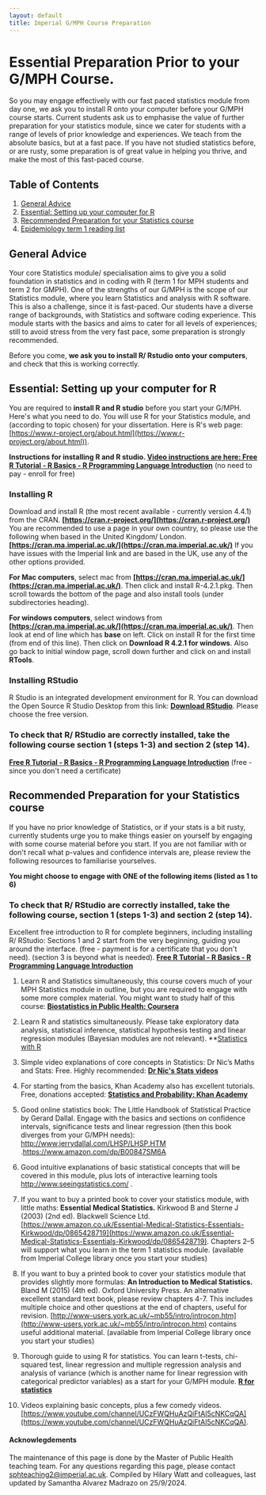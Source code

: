 ```yaml
---
layout: default
title: Imperial G/MPH Course Preparation
---
```


# Essential Preparation Prior to your G/MPH Course. 

So you may engage effectively with our fast paced statistics module from day one, we ask you to install R onto your computer before your G/MPH course starts. Current students ask us to emphasise the value of further preparation for your statistics module, since we cater for students with a range of levels of prior knowledge and experiences. We teach from the absolute basics, but at a fast pace. If you have not studied statistics before, or are rusty, some preparation is of great value in helping you thrive, and make the most of this fast-paced course.

## Table of Contents
1. [General Advice](#general_advice)
2. [Essential: Setting up your computer for R](#cpu_setup)
3. [Recommended Preparation for your Statistics course](#stats_list)
4. [Epidemiology term 1 reading list](#epi_advice)

## General Advice <a name="general_advice"></a>

Your core Statistics module/ specialisation aims to give you a solid foundation in statistics and in coding with R (term 1 for MPH students and term 2 for GMPH). One of the strengths of our G/MPH is the scope of our Statistics module, where you learn Statistics and analysis with R software. This is also a challenge, since it is fast-paced. Our students have a diverse range of backgrounds, with Statistics and software coding experience. This module starts with the basics and aims to cater for all levels of experiences; still to avoid stress from the very fast pace, some preparation is strongly recommended.

Before you come, **we ask you to install R/ Rstudio onto your computers**, and check that this is working correctly. 

## Essential: Setting up your computer for R <a name="cpu_setup"></a>

You are required to **install R and R studio** before you start your G/MPH. Here's what you need to do. You will use R for your Statistics module, and (according to topic chosen) for your dissertation. Here is R's web page: [https://www.r-project.org/about.html](https://www.r-project.org/about.html)).

**Instructions for installing R and R studio. 
[Video instructions are here: Free R Tutorial - R Basics - R Programming Language Introduction](https://www.udemy.com/course/r-basics/)** (no need to pay - enroll for free)

### Installing R
Download and install R (the most recent available - currently version 4.4.1) from the CRAN. **[https://cran.r-project.org/](https://cran.r-project.org/)**
You are recommended to use a page in your own country, so please use the following when based in the United Kingdom/ London. **[https://cran.ma.imperial.ac.uk/](https://cran.ma.imperial.ac.uk/)**
If you have issues with the Imperial link and are based in the UK, use any of the other options provided. 

**For Mac computers**, select mac from **[https://cran.ma.imperial.ac.uk/](https://cran.ma.imperial.ac.uk/)**. Then click and install R-4.2.1.pkg. Then scroll towards the bottom of the page and also install tools (under subdirectories heading).

**For windows computers**, select windows from **[https://cran.ma.imperial.ac.uk/](https://cran.ma.imperial.ac.uk/)**. Then look at end of line which has **base** on left. Click on install R for the first time (from end of this line). Then click on **Download R 4.2.1 for windows**. Also go back to initial window page, scroll down further and click on and install **RTools**.

### Installing RStudio
R Studio is an integrated development environment for R. You can download the Open Source R Studio Desktop from this link: **[Download RStudio](https://www.rstudio.com/products/rstudio/download/)**. Please choose the free version.

### To check that R/ RStudio are correctly installed, take the following course section 1 (steps 1-3) and section 2 (step 14).  
**[Free R Tutorial - R Basics - R Programming Language Introduction](https://www.udemy.com/course/r-basics/)** (free - since you don't need a certificate)

## Recommended Preparation for your Statistics course<a name="stats_list"></a>

If you have no prior knowledge of Statistics, or if your stats is a bit rusty, currently students urge you to make things easier on yourself by engaging with some course material before you start. If you are not familiar with or don't recall what p-values and confidence intervals are, please review the following resources to familiarise yourselves.

**You might choose to engage with ONE of the following items (listed as 1 to 6)**

### To check that R/ RStudio are correctly installed, take the following course, section 1 (steps 1-3) and section 2 (step 14).  
Excellent free introduction to R for complete beginners, including installing R/ RStudio: Sections 1 and 2 start from the very beginning, guiding you around the interface. (free - payment is for a certificate that you don't need). (section 3 is beyond what is needed).
**[Free R Tutorial - R Basics - R Programming Language Introduction](https://www.udemy.com/course/r-basics/)**


1. Learn R and Statistics simultaneously, this course covers much of your MPH Statistics module in outline, but you are required to engage with some more complex material. You might want to study half of this course: **[Biostatistics in Public Health: Coursera](https://www.coursera.org/specializations/biostatistics-public-health)**

2. Learn R and statistics simultaneously. Please take exploratory data analysis, statistical inference, statistical hypothesis testing and linear regression modules (Bayesian modules are not relevant). **[Statistics with R](https://www.coursera.org/specializations/statistics)

3. Simple video explanations of core concepts in Statistics: Dr Nic’s Maths and Stats: Free. Highly recommended: **[Dr Nic's Stats videos](https://www.bing.com/videos/search?q=dr+nic+stats+youtube&qpvt=dr+nic+stats+youtube&FORM=VDRE)**

4. For starting from the basics, Khan Academy also has excellent tutorials. Free, donations accepted: **[Statistics and Probability: Khan Academy](https://www.khanacademy.org/math/statistics-probability)**

5. Good online statistics book: The Little Handbook of Statistical Practice by Gerard Dallal. Engage with the basics and sections on confidence intervals, significance tests and linear regression (then this book diverges from your G/MPH needs): http://www.jerrydallal.com/LHSP/LHSP.HTM .https://www.amazon.com/dp/B00847SM6A

6. Good intuitive explanations of basic statistical concepts that will be covered in this module, plus lots of interactive learning tools http://www.seeingstatistics.com/ .

7. If you want to buy a printed book to cover your statistics module, with little maths: **Essential Medical Statistics.** Kirkwood B and Sterne J (2003) (2nd ed). Blackwell Science Ltd. [https://www.amazon.co.uk/Essential-Medical-Statistics-Essentials-Kirkwood/dp/0865428719](https://www.amazon.co.uk/Essential-Medical-Statistics-Essentials-Kirkwood/dp/0865428719). Chapters 2–5 will support what you learn in the term 1 statistics module. (available from Imperial College library once you start your studies)

8. If you want to buy a printed book to cover your statistics module that provides slightly more formulas: **An Introduction to Medical Statistics.** Bland M (2015) (4th ed). Oxford University Press. An alternative excellent standard text book, please review chapters 4-7. This includes multiple choice and other questions at the end of chapters, useful for revision. [http://www-users.york.ac.uk/~mb55/intro/introcon.htm](http://www-users.york.ac.uk/~mb55/intro/introcon.htm) contains useful additional material. (available from Imperial College library once you start your studies)

9. Thorough guide to using R for statistics. You can learn t-tests, chi-squared test, linear regression and multiple regression analysis and analysis of variance (which is another name for linear regression with categorical predictor variables) as a start for your G/MPH module.
**[R for statistics](https://cran.r-project.org/doc/contrib/Verzani-SimpleR.pdf)**

10. Videos explaining basic concepts, plus a few comedy videos. [https://www.youtube.com/channel/UCzFWQHuAzQiFtAl5cNKCqQA](https://www.youtube.com/channel/UCzFWQHuAzQiFtAl5cNKCqQA).


#### Acknowlegdements

The maintenance of this page is done by the Master of Public Health teaching team. For any questions regarding this page, please contact <sphteaching2@imperial.ac.uk>. Compiled by Hilary Watt and colleagues, last updated by Samantha Alvarez Madrazo on 25/9/2024.
